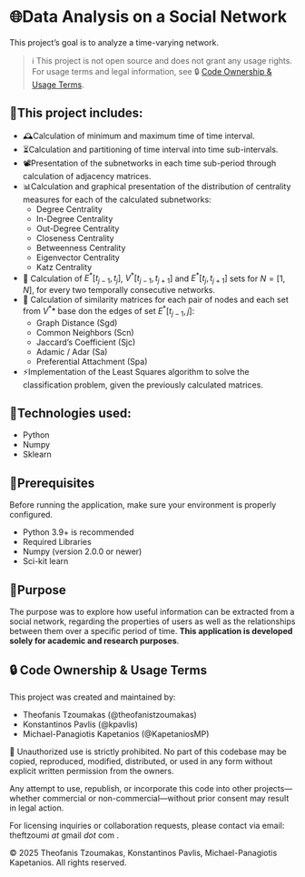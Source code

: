 # 🌐Data Analysis on a Social Network
This project’s goal is to analyze a time-varying network.
> ℹ️ This project is not open source and does not grant any usage rights.
> For usage terms and legal information, see 🔒 [Code Ownership & Usage Terms](#-code-ownership--usage-terms).

## 🚀This project includes:
 - 🕰️Calculation of minimum and maximum time of time interval.
 - ⏳Calculation and partitioning of time interval into time sub-intervals.
 - 📽️Presentation of the subnetworks in each time sub-period through calculation of adjacency matrices.
 - 📊Calculation and graphical presentation of the distribution of centrality measures for each of the calculated subnetworks:
   - Degree Centrality
   - In-Degree Centrality
   - Out-Degree Centrality
   - Closeness Centrality
   - Betweenness Centrality
   - Eigenvector Centrality
   - Katz Centrality
 - 🧮 Calculation of $Ε^*[t_{j-1},t_j]$, $V^*[t_{j-1},t_{j+1}]$ and $Ε^*[t_j,t_{j+1}]$ sets for $N=[1,N]$, for every two temporally consecutive networks.
 - 🔢 Calculation of similarity matrices for each pair of nodes and each set from $V^**$ base don the edges of set $Ε^*[t_{j-1},j]$:
   - Graph Distance (Sgd)
   - Common Neighbors (Scn)
   - Jaccard’s Coefficient (Sjc)
   - Adamic / Adar (Sa)
   - Preferential Attachment (Spa)
 - ⚡Implementation of the Least Squares algorithm to solve the classification problem, given the previously calculated matrices.

## 🧠Technologies used:
 - Python
 - Numpy
 - Sklearn

## 🧰Prerequisites

Before running the application, make sure your environment is properly configured.
 - Python 3.9+ is recommended
 - Required Libraries
 - Numpy (version 2.0.0 or newer)
 - Sci-kit learn

## 🎯Purpose
The purpose was to explore how useful information can be extracted from a social network, regarding the properties of users as well as the relationships between them over a specific period of time. **This application is developed solely for academic and research purposes**.


## 🔒 Code Ownership & Usage Terms
This project was created and maintained by:
 - Theofanis Tzoumakas (@theofanistzoumakas)
 - Konstantinos Pavlis (@kpavlis)
 - Michael-Panagiotis Kapetanios (@KapetaniosMP)

🚫 Unauthorized use is strictly prohibited.
No part of this codebase may be copied, reproduced, modified, distributed, or used in any form without explicit written permission from the owners.

Any attempt to use, republish, or incorporate this code into other projects—whether commercial or non-commercial—without prior consent may result in legal action.

For licensing inquiries or collaboration requests, please contact via email: theftzoumi _at_ gmail _dot_ com .

© 2025 Theofanis Tzoumakas, Konstantinos Pavlis, Michael-Panagiotis Kapetanios. All rights reserved.
